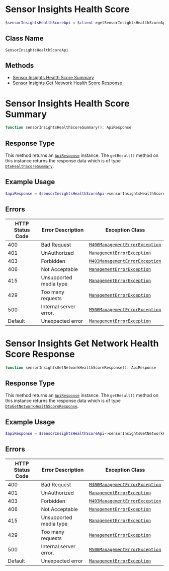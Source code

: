 # Sensor Insights Health Score

```php
$sensorInsightsHealthScoreApi = $client->getSensorInsightsHealthScoreApi();
```

## Class Name

`SensorInsightsHealthScoreApi`

## Methods

* [Sensor Insights Health Score Summary](../../doc/controllers/sensor-insights-health-score.md#sensor-insights-health-score-summary)
* [Sensor Insights Get Network Health Score Response](../../doc/controllers/sensor-insights-health-score.md#sensor-insights-get-network-health-score-response)


# Sensor Insights Health Score Summary

```php
function sensorInsightsHealthScoreSummary(): ApiResponse
```

## Response Type

This method returns an [`ApiResponse`](../../doc/api-response.md) instance. The `getResult()` method on this instance returns the response data which is of type [`DtoHealthScoreSummary`](../../doc/models/dto-health-score-summary.md).

## Example Usage

```php
$apiResponse = $sensorInsightsHealthScoreApi->sensorInsightsHealthScoreSummary();
```

## Errors

| HTTP Status Code | Error Description | Exception Class |
|  --- | --- | --- |
| 400 | Bad Request | [`M400ManagementErrorException`](../../doc/models/m400-management-error-exception.md) |
| 401 | UnAuthorized | [`ManagementErrorException`](../../doc/models/management-error-exception.md) |
| 403 | Forbidden | [`M403ManagementErrorException`](../../doc/models/m403-management-error-exception.md) |
| 406 | Not Acceptable | [`ManagementErrorException`](../../doc/models/management-error-exception.md) |
| 415 | Unsupported media type | [`ManagementErrorException`](../../doc/models/management-error-exception.md) |
| 429 | Too many requests | [`ManagementErrorException`](../../doc/models/management-error-exception.md) |
| 500 | Internal server error. | [`M500ManagementErrorException`](../../doc/models/m500-management-error-exception.md) |
| Default | Unexpected error | [`ManagementErrorException`](../../doc/models/management-error-exception.md) |


# Sensor Insights Get Network Health Score Response

```php
function sensorInsightsGetNetworkHealthScoreResponse(): ApiResponse
```

## Response Type

This method returns an [`ApiResponse`](../../doc/api-response.md) instance. The `getResult()` method on this instance returns the response data which is of type [`DtoGetNetworkHealthScoreResponse`](../../doc/models/dto-get-network-health-score-response.md).

## Example Usage

```php
$apiResponse = $sensorInsightsHealthScoreApi->sensorInsightsGetNetworkHealthScoreResponse();
```

## Errors

| HTTP Status Code | Error Description | Exception Class |
|  --- | --- | --- |
| 400 | Bad Request | [`M400ManagementErrorException`](../../doc/models/m400-management-error-exception.md) |
| 401 | UnAuthorized | [`ManagementErrorException`](../../doc/models/management-error-exception.md) |
| 403 | Forbidden | [`M403ManagementErrorException`](../../doc/models/m403-management-error-exception.md) |
| 406 | Not Acceptable | [`ManagementErrorException`](../../doc/models/management-error-exception.md) |
| 415 | Unsupported media type | [`ManagementErrorException`](../../doc/models/management-error-exception.md) |
| 429 | Too many requests | [`ManagementErrorException`](../../doc/models/management-error-exception.md) |
| 500 | Internal server error. | [`M500ManagementErrorException`](../../doc/models/m500-management-error-exception.md) |
| Default | Unexpected error | [`ManagementErrorException`](../../doc/models/management-error-exception.md) |

